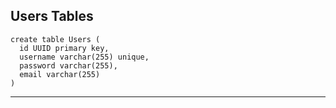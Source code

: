 ## Users Tables

```
create table Users (
  id UUID primary key,
  username varchar(255) unique,
  password varchar(255),
  email varchar(255)
)
```

---
